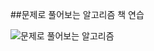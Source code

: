 ##문제로 풀어보는 알고리즘 책 연습 

![문제로 풀어보는 알고리즘](http://image.yes24.com/momo/TopCate197/MidCate007/19669281.jpg)
